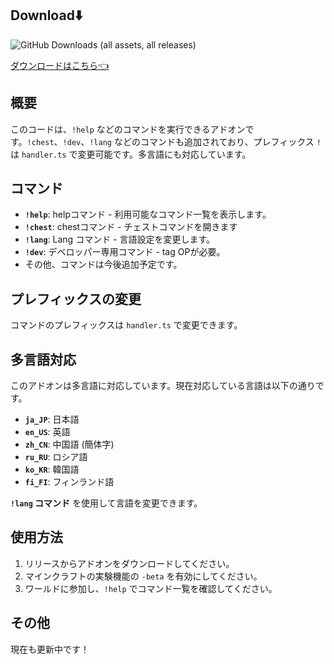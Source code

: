 
## Download⬇️
![GitHub Downloads (all assets, all releases)](https://img.shields.io/github/downloads/gamelist1990/ChestLockAddon/total?style=flat-square&logo=https%3A%2F%2Fgithub.com%2Fgamelist1990%2FChestLockAddon%2Fblob%2Fmain%2FAllAddon%2Fpack_icon.png%3Fraw%3Dtrue)

[ダウンロードはこちら👈](https://github.com/gamelist1990/ChestLockAddon/releases)



## 概要

このコードは、`!help` などのコマンドを実行できるアドオンです。`!chest`、`!dev`、`!lang` などのコマンドも追加されており、プレフィックス `!` は `handler.ts` で変更可能です。多言語にも対応しています。

## コマンド

* **`!help`**:  helpコマンド - 利用可能なコマンド一覧を表示します。
* **`!chest`**:  chestコマンド - チェストコマンドを開きます
* **`!lang`**:  Lang コマンド - 言語設定を変更します。
* **`!dev`**:  デベロッパー専用コマンド -  tag OPが必要。
* その他、コマンドは今後追加予定です。

## プレフィックスの変更

コマンドのプレフィックスは `handler.ts` で変更できます。

## 多言語対応

このアドオンは多言語に対応しています。現在対応している言語は以下の通りです。

* **`ja_JP`**: 日本語
* **`en_US`**: 英語
* **`zh_CN`**: 中国語 (簡体字)
* **`ru_RU`**: ロシア語
* **`ko_KR`**: 韓国語
* **`fi_FI`**: フィンランド語

**`!lang` コマンド** を使用して言語を変更できます。

## 使用方法

1. リリースからアドオンをダウンロードしてください。
2. マインクラフトの実験機能の `-beta` を有効にしてください。
3. ワールドに参加し、`!help` でコマンド一覧を確認してください。

## その他

現在も更新中です！

